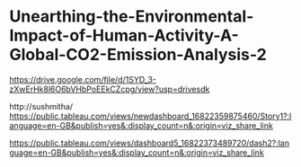 
# Unearthing-the-Environmental-Impact-of-Human-Activity-A-Global-CO2-Emission-Analysis-2
https://drive.google.com/file/d/1SYD_3-zXwErHk8l6O6bVHbPoEEkCZcpg/view?usp=drivesdk

http://sushmitha/
https://public.tableau.com/views/newdashboard_16822359875460/Story1?:language=en-GB&publish=yes&:display_count=n&:origin=viz_share_link


https://public.tableau.com/views/dashboard5_16822373489720/dash2?:language=en-GB&publish=yes&:display_count=n&:origin=viz_share_link
